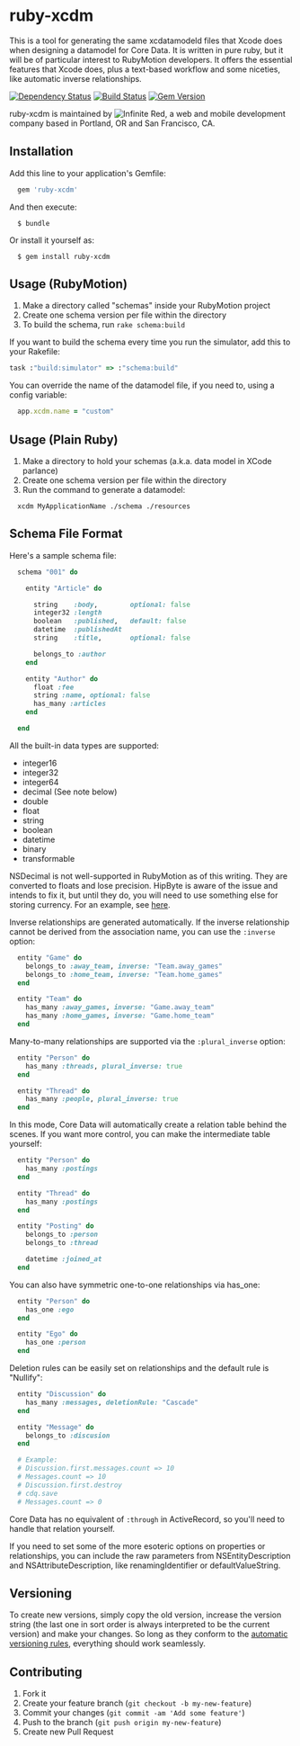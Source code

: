 # ruby-xcdm

This is a tool for generating the same xcdatamodeld files that Xcode
does when designing a datamodel for Core Data.  It is written in pure
ruby, but it will be of particular interest to RubyMotion developers.
It offers the essential features that Xcode does, plus a text-based
workflow and some niceties, like automatic inverse relationships.

[![Dependency Status](https://gemnasium.com/infinitered/ruby-xcdm.png)](https://gemnasium.com/infinitered/ruby-xcdm)
[![Build Status](https://travis-ci.org/infinitered/ruby-xcdm.png?branch=master)](https://travis-ci.org/infinitered/ruby-xcdm)
[![Gem Version](https://badge.fury.io/rb/ruby-xcdm.png)](http://badge.fury.io/rb/ruby-xcdm)

ruby-xcdm is maintained by ![Infinite Red](http://infinite.red), a web and mobile development company based in Portland, OR and San Francisco, CA.

## Installation

Add this line to your application's Gemfile:

```ruby
  gem 'ruby-xcdm'
```

And then execute:

```
  $ bundle
```

Or install it yourself as:

```
  $ gem install ruby-xcdm
```

## Usage (RubyMotion)

1. Make a directory called "schemas" inside your RubyMotion project
2. Create one schema version per file within the directory
3. To build the schema, run `rake schema:build`

If you want to build the schema every time you run the simulator, add
this to your Rakefile:

```ruby
task :"build:simulator" => :"schema:build"
```

You can override the name of the datamodel file, if you need to, using a config
variable:

```ruby
  app.xcdm.name = "custom"
```

## Usage (Plain Ruby)

1. Make a directory to hold your schemas (a.k.a. data model in XCode parlance)
2. Create one schema version per file within the directory
3. Run the command to generate a datamodel:

```
  xcdm MyApplicationName ./schema ./resources
```


## Schema File Format

Here's a sample schema file:

```ruby
  schema "001" do

    entity "Article" do

      string    :body,        optional: false
      integer32 :length
      boolean   :published,   default: false
      datetime  :publishedAt
      string    :title,       optional: false

      belongs_to :author
    end

    entity "Author" do
      float :fee
      string :name, optional: false
      has_many :articles 
    end

  end
```

All the built-in data types are supported:

* integer16
* integer32
* integer64
* decimal (See note below)
* double
* float
* string
* boolean
* datetime
* binary
* transformable

NSDecimal is not well-supported in RubyMotion as of this writing.  They are converted to floats and lose precision.  HipByte is aware of the issue and intends to fix it, but until they do, you will need to use something else for storing currency.  For an example, see [here](https://github.com/skandragon/stringify_float).

Inverse relationships are generated automatically.
If the inverse relationship cannot be derived 
from the association name, you can use the ```:inverse``` option:

```ruby
  entity "Game" do
    belongs_to :away_team, inverse: "Team.away_games"
    belongs_to :home_team, inverse: "Team.home_games"
  end

  entity "Team" do
    has_many :away_games, inverse: "Game.away_team"
    has_many :home_games, inverse: "Game.home_team"
  end
```

Many-to-many relationships are supported via the ```:plural_inverse``` option:

```ruby
  entity "Person" do
    has_many :threads, plural_inverse: true
  end

  entity "Thread" do
    has_many :people, plural_inverse: true
  end
```

In this mode, Core Data will automatically create a relation table behind the 
scenes.  If you want more control, you can make the intermediate table yourself:

```ruby
  entity "Person" do
    has_many :postings
  end

  entity "Thread" do
    has_many :postings
  end

  entity "Posting" do
    belongs_to :person
    belongs_to :thread

    datetime :joined_at
  end
```

You can also have symmetric one-to-one relationships via has_one:

```ruby
  entity "Person" do
    has_one :ego
  end

  entity "Ego" do
    has_one :person
  end
```

Deletion rules can be easily set on relationships and the default rule is "Nullify":

```ruby
  entity "Discussion" do
    has_many :messages, deletionRule: "Cascade"
  end

  entity "Message" do
    belongs_to :discusion
  end

  # Example:
  # Discussion.first.messages.count => 10
  # Messages.count => 10
  # Discussion.first.destroy
  # cdq.save
  # Messages.count => 0
```

Core Data has no equivalent of ```:through``` in ActiveRecord, so you'll
need to handle that relation yourself.  
  
If you need to set some of the more esoteric options on properties or
relationships, you can include the raw parameters from
NSEntityDescription and NSAttributeDescription, like renamingIdentifier
or defaultValueString.

## Versioning

To create new versions, simply copy the old version, increase the
version string (the last one in sort order is always interpreted to be
the current version) and make your changes.  So long as they conform
to the [automatic versioning
rules](https://developer.apple.com/library/ios/documentation/cocoa/conceptual/CoreDataVersioning/Articles/vmLightweightMigration.html#//apple_ref/doc/uid/TP40004399-CH4-SW2),
everything should work seamlessly.

## Contributing

1. Fork it
2. Create your feature branch (`git checkout -b my-new-feature`)
3. Commit your changes (`git commit -am 'Add some feature'`)
4. Push to the branch (`git push origin my-new-feature`)
5. Create new Pull Request
